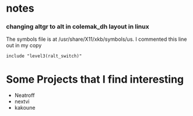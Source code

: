 # notes

### changing altgr to alt in colemak_dh layout in linux
The symbols file is at /usr/share/X11/xkb/symbols/us. I commented this line out in my copy
```
include "level3(ralt_switch)"
```

# Some Projects that I find interesting
- Neatroff 
- nextvi
- kakoune

